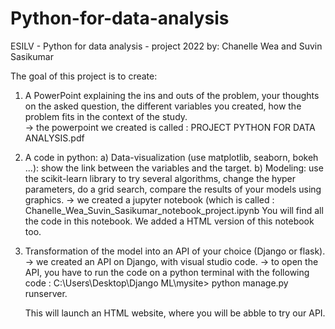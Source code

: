 # Python-for-data-analysis
ESILV - Python for data analysis - project 2022
by:
Chanelle Wea and Suvin Sasikumar 

The goal of this project is to create: 

1. A PowerPoint explaining the ins and outs of the problem, your thoughts on the asked
question, the different variables you created, how the problem fits in the context of the
study.     
-> the powerpoint we created is called : PROJECT  PYTHON FOR DATA ANALYSIS.pdf

2. A code in python:
  a) Data-visualization (use matplotlib, seaborn, bokeh ...): show the link between
  the variables and the target.
  b) Modeling: use the scikit-learn library to try several algorithms, change the
  hyper parameters, do a grid search, compare the results of your models using
  graphics.
-> we created a jupyter notebook (which is called : Chanelle_Wea_Suvin_Sasikumar_notebook_project.ipynb
  You will find all the code in this notebook. We added a HTML version of this notebook too.
  
3. Transformation of the model into an API of your choice (Django or flask).
-> we created an API on Django, with visual studio code.
-> to open the API, you have to run the code on a python terminal with the following code  : 
    C:\Users\Desktop\Django ML\mysite> python manage.py runserver.
    
    This will launch an HTML website, where you will be abble to try our API.
 






